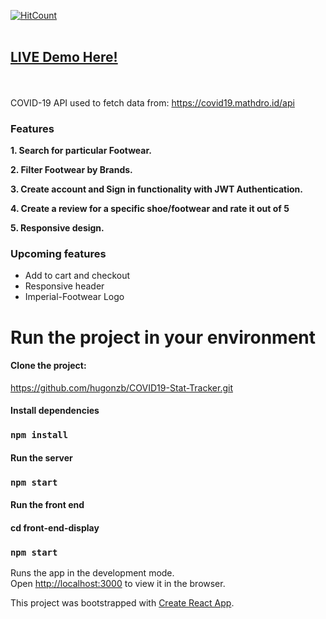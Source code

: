 [![HitCount](http://hits.dwyl.com/hugonzb/COVID19-Stat-Tracker.svg)](http://hits.dwyl.com/hugonzb/COVID19-Stat-Tracker)
<br><br>
## [LIVE Demo Here!](https://hugonzb.github.io/COVID19-Stat-Tracker/)
<br><br>
COVID-19 API used to fetch data from: https://covid19.mathdro.id/api
<br>
### Features
**1. Search for particular Footwear.**

**2. Filter Footwear by Brands.**

**3. Create account and Sign in functionality with JWT Authentication.**

**4. Create a review for a specific shoe/footwear and rate it out of 5**

**5. Responsive design.**
<br>
### Upcoming features
- Add to cart and checkout
- Responsive header
- Imperial-Footwear Logo

# Run the project in your environment

#### Clone the project: 
https://github.com/hugonzb/COVID19-Stat-Tracker.git

#### Install dependencies
### `npm install`

#### Run the server
### `npm start`

#### Run the front end
#### cd front-end-display
### `npm start`

Runs the app in the development mode.<br />
Open [http://localhost:3000](http://localhost:3000) to view it in the browser.

This project was bootstrapped with [Create React App](https://github.com/facebook/create-react-app).
